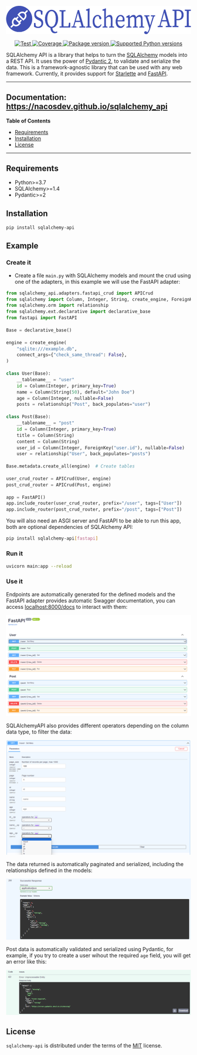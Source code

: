 <p align="center">
  <a><img src="https://raw.githubusercontent.com/nacosdev/sqlalchemy_api/main/docs/assets/images/sqlalchemy_api.png" alt="SQLalchemyAPI"></a>
</p>

<p align="center">
  <a href="https://github.com/nacosdev/sqlalchemy_api/actions?query=workflow%3ATests+event%3Apush+branch%3Amain" target="_blank">
      <img src="https://github.com/nacosdev/sqlalchemy_api/workflows/Tests/badge.svg?event=push&branch=main" alt="Test">
  </a>
  <a href="https://coverage-badge.samuelcolvin.workers.dev/redirect/nacosdev/sqlalchemy_api" target="_blank">
      <img src="https://coverage-badge.samuelcolvin.workers.dev/nacosdev/sqlalchemy_api.svg" alt="Coverage">
  </a>
  <a href="https://pypi.org/project/sqlalchemy-api" target="_blank">
      <img src="https://img.shields.io/pypi/v/sqlalchemy-api?color=%2334D058&label=pypi%20package" alt="Package version">
  </a>
  <a href="https://pypi.org/project/sqlalchemy-api" target="_blank">
      <img src="https://img.shields.io/pypi/pyversions/fastapi.svg?color=%2334D058" alt="Supported Python versions">
  </a>
</p>

SQLAlchemy API is a library that helps to turn the [SQLAlchemy](https://www.sqlalchemy.org/) models into a REST API. It uses the power of [Pydantic 2](https://docs.pydantic.dev/dev-v2/), to validate and serialize the data. This is a framework-agnostic library that can be used with any web framework. Currently, it provides support for [Starlette](https://www.starlette.io/) and [FastAPI](https://fastapi.tiangolo.com/).

---
**Documentation**: <a href="https://nacosdev.github.io/sqlalchemy_api" target="_blank">https://nacosdev.github.io/sqlalchemy_api</a>
---

**Table of Contents**

- [Requirements](#requirements)
- [Installation](#installation)
- [License](#license)

---

## Requirements

- Python>=3.7
- SQLAlchemy>=1.4
- Pydantic>=2

## Installation

```bash
pip install sqlalchemy-api
```

## Example

### Create it

- Create a file `main.py` with SQLAlchemy models and mount the crud using one of the adapters, in this example we will use the FastAPI adapter:

```python
from sqlalchemy_api.adapters.fastapi_crud import APICrud
from sqlalchemy import Column, Integer, String, create_engine, ForeignKey
from sqlalchemy.orm import relationship
from sqlalchemy.ext.declarative import declarative_base
from fastapi import FastAPI

Base = declarative_base()

engine = create_engine(
    "sqlite:///example.db",
    connect_args={"check_same_thread": False},
)

class User(Base):
    __tablename__ = "user"
    id = Column(Integer, primary_key=True)
    name = Column(String(50), default="John Doe")
    age = Column(Integer, nullable=False)
    posts = relationship("Post", back_populates="user")

class Post(Base):
    __tablename__ = "post"
    id = Column(Integer, primary_key=True)
    title = Column(String)
    content = Column(String)
    user_id = Column(Integer, ForeignKey("user.id"), nullable=False)
    user = relationship("User", back_populates="posts")

Base.metadata.create_all(engine)  # Create tables

user_crud_router = APICrud(User, engine)
post_crud_router = APICrud(Post, engine)

app = FastAPI()
app.include_router(user_crud_router, prefix="/user", tags=["User"])
app.include_router(post_crud_router, prefix="/post", tags=["Post"])
```

You will also need an ASGI server and FastAPI to be able to run this app, both are optional dependencies of SQLAlchemy API:

```bash
pip install sqlalchemy-api[fastapi]
```

### Run it
```bash
uvicorn main:app --reload
```


### Use it
Endpoints are automatically generated for the defined models and the FastAPI adapter provides automatic Swagger documentation, you can access [localhost:8000/docs](localhost:8000/docs) to interact with them:

<p align="center">
  <a><img src="https://raw.githubusercontent.com/nacosdev/sqlalchemy_api/main/docs/assets/images/swagger-1.png" alt="Swagger"></a>
</p>

SQLAlchemyAPI also provides different operators depending on the column data type, to filter the data:

<p align="center">
  <a><img src="https://raw.githubusercontent.com/nacosdev/sqlalchemy_api/main/docs/assets/images/swagger-2.png" alt="Swagger2"></a>
</p>

The data returned is automatically paginated and serialized, including the relationships defined in the models:

<p align="center">
  <a><img src="https://raw.githubusercontent.com/nacosdev/sqlalchemy_api/main/docs/assets/images/swagger-3.png" alt="Swagger3"></a>
</p>

Post data is automatically validated and serialized using Pydantic, for example, if you try to create a user wihout the required `age` field, you will get an error like this:

<p align="center">
  <a><img src="https://raw.githubusercontent.com/nacosdev/sqlalchemy_api/main/docs/assets/images/swagger-4.png" alt="Swagger4"></a>
</p>

## License

`sqlalchemy-api` is distributed under the terms of the [MIT](https://spdx.org/licenses/MIT.html) license.


